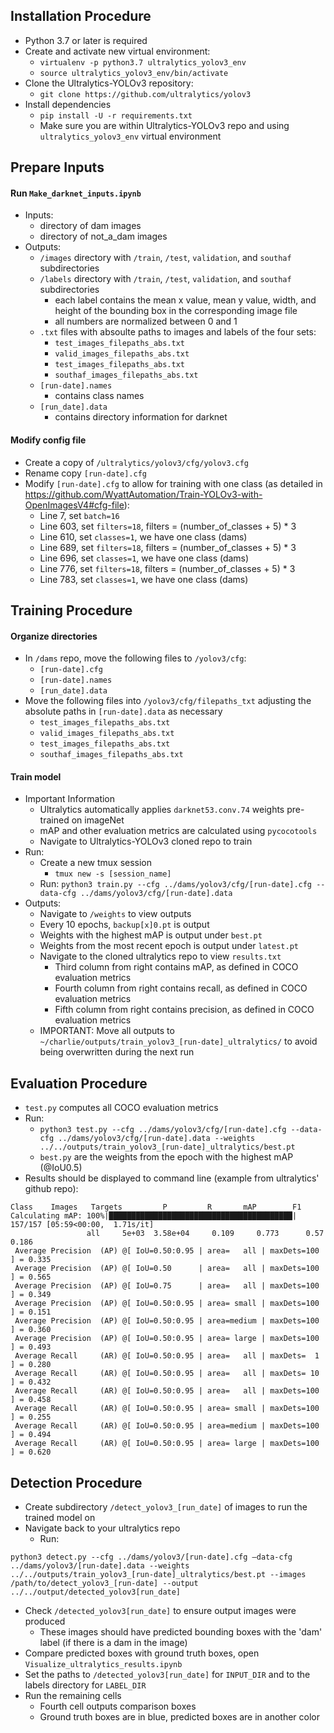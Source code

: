 ## Installation Procedure

+ Python 3.7 or later is required
+ Create and activate new virtual environment:
  + `virtualenv -p python3.7 ultralytics_yolov3_env`
  + `source ultralytics_yolov3_env/bin/activate`
+ Clone the Ultralytics-YOLOv3 repository:
  + `git clone https://github.com/ultralytics/yolov3`
+ Install dependencies
  + `pip install -U -r requirements.txt`
  + Make sure you are within Ultralytics-YOLOv3 repo and using `ultralytics_yolov3_env` virtual environment
  
## Prepare Inputs

#### Run `Make_darknet_inputs.ipynb`
+ Inputs:
    + directory of dam images
    + directory of not_a_dam images
+ Outputs:
    + `/images` directory with `/train`, `/test`, `validation`, and `southaf` subdirectories
    + `/labels` directory with `/train`, `/test`, `validation`, and `southaf` subdirectories
        + each label contains the mean x value, mean y value, width, and height of the bounding box in the corresponding image file
        + all numbers are normalized between 0 and 1
    + `.txt` files with absoulte paths to images and labels of the four sets:
        + `test_images_filepaths_abs.txt`
        + `valid_images_filepaths_abs.txt`
        + `test_images_filepaths_abs.txt`
        + `southaf_images_filepaths_abs.txt`
    + `[run-date].names`
        + contains class names
    + `[run_date].data`
        + contains directory information for darknet

#### Modify config file
+ Create a copy of `/ultralytics/yolov3/cfg/yolov3.cfg`
+ Rename copy `[run-date].cfg`
+ Modify `[run-date].cfg` to allow for training with one class (as detailed in https://github.com/WyattAutomation/Train-YOLOv3-with-OpenImagesV4#cfg-file):
    + Line 7, set `batch=16`
    + Line 603, set `filters=18`, filters = (number_of_classes + 5) * 3 
    + Line 610, set `classes=1`, we have one class (dams)
    + Line 689, set `filters=18`, filters = (number_of_classes + 5) * 3 
    + Line 696, set `classes=1`, we have one class (dams)
    + Line 776, set `filters=18`, filters = (number_of_classes + 5) * 3 
    + Line 783, set `classes=1`, we have one class (dams)
    
## Training Procedure

#### Organize directories
+ In `/dams` repo, move the following files to `/yolov3/cfg`:
    + `[run-date].cfg`
    + `[run-date].names`
    + `[run_date].data`
+ Move the following files into `/yolov3/cfg/filepaths_txt` adjusting the absolute paths in `[run-date].data` as necessary
    + `test_images_filepaths_abs.txt`
    + `valid_images_filepaths_abs.txt`
    + `test_images_filepaths_abs.txt`
    + `southaf_images_filepaths_abs.txt`
    
#### Train model
+ Important Information
    + Ultralytics automatically applies `darknet53.conv.74` weights pre-trained on imageNet
    + mAP and other evaluation metrics are calculated using `pycocotools`
    + Navigate to Ultralytics-YOLOv3 cloned repo to train
+ Run: 
    + Create a new tmux session
        + `tmux new -s [session_name]`
    + Run: `python3 train.py --cfg ../dams/yolov3/cfg/[run-date].cfg --data-cfg ../dams/yolov3/cfg/[run-date].data`
+ Outputs:
    + Navigate to `/weights` to view outputs
    + Every 10 epochs, `backup[x]0.pt` is output
    + Weights with the highest mAP is output under `best.pt`
    + Weights from the most recent epoch is output under `latest.pt`
    + Navigate to the cloned ultralytics repo to view `results.txt`
        + Third column from right contains mAP, as defined in COCO evaluation metrics
        + Fourth column from right contains recall, as defined in COCO evaluation metrics
        + Fifth column from right contains precision, as defined in COCO evaluation metrics
    + IMPORTANT: Move all outputs to `~/charlie/outputs/train_yolov3_[run-date]_ultralytics/` to avoid being overwritten during the next run

## Evaluation Procedure
+ `test.py` computes all COCO evaluation metrics
+ Run:
    + `python3 test.py --cfg ../dams/yolov3/cfg/[run-date].cfg --data-cfg ../dams/yolov3/cfg/[run-date].data --weights ../../outputs/train_yolov3_[run-date]_ultralytics/best.pt`
    + `best.py` are the weights from the epoch with the highest mAP (@IoU0.5)
+ Results should be displayed to command line (example from ultralytics' github repo):

```
Class    Images   Targets         P         R       mAP        F1
Calculating mAP: 100%|█████████████████████████████████████████| 157/157 [05:59<00:00,  1.71s/it]
                 all     5e+03  3.58e+04     0.109     0.773      0.57     0.186
 Average Precision  (AP) @[ IoU=0.50:0.95 | area=   all | maxDets=100 ] = 0.335
 Average Precision  (AP) @[ IoU=0.50      | area=   all | maxDets=100 ] = 0.565
 Average Precision  (AP) @[ IoU=0.75      | area=   all | maxDets=100 ] = 0.349
 Average Precision  (AP) @[ IoU=0.50:0.95 | area= small | maxDets=100 ] = 0.151
 Average Precision  (AP) @[ IoU=0.50:0.95 | area=medium | maxDets=100 ] = 0.360
 Average Precision  (AP) @[ IoU=0.50:0.95 | area= large | maxDets=100 ] = 0.493
 Average Recall     (AR) @[ IoU=0.50:0.95 | area=   all | maxDets=  1 ] = 0.280
 Average Recall     (AR) @[ IoU=0.50:0.95 | area=   all | maxDets= 10 ] = 0.432
 Average Recall     (AR) @[ IoU=0.50:0.95 | area=   all | maxDets=100 ] = 0.458
 Average Recall     (AR) @[ IoU=0.50:0.95 | area= small | maxDets=100 ] = 0.255
 Average Recall     (AR) @[ IoU=0.50:0.95 | area=medium | maxDets=100 ] = 0.494
 Average Recall     (AR) @[ IoU=0.50:0.95 | area= large | maxDets=100 ] = 0.620
 ```
 
## Detection Procedure
+	Create subdirectory `/detect_yolov3_[run_date]` of images to run the trained model on
+	Navigate back to your ultralytics repo
    +	Run:
  ```
  python3 detect.py --cfg ../dams/yolov3/[run-date].cfg –data-cfg ../dams/yolov3/[run-date].data --weights ../../outputs/train_yolov3_[run-date]_ultralytics/best.pt --images /path/to/detect_yolov3_[run-date] --output ../../output/detected_yolov3[run_date]
  ```
+ Check `/detected_yolov3[run_date]` to ensure output images were produced
   + These images should have predicted bounding boxes with the 'dam' label (if there is a dam in the image)
+ Compare predicted boxes with ground truth boxes, open `Visualize_ultralytics_results.ipynb`
+ Set the paths to `/detected_yolov3[run_date]` for `INPUT_DIR` and to the labels directory for `LABEL_DIR`
+ Run the remaining cells 
    + Fourth cell outputs comparison boxes
    + Ground truth boxes are in blue, predicted boxes are in another color
